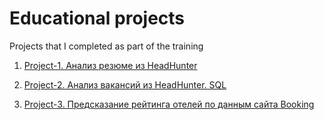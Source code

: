 # Еducational projects
Projects that I completed as part of the training

1. [Project-1. Анализ резюме из HeadHunter](https://github.com/AndreiDS63/educational_projects/tree/main/project_1_resume_analysis)

2. [Project-2. Анализ вакансий из HeadHunter. SQL](https://github.com/AndreiDS63/educational_projects/tree/main/project_2_vacancies_analysis_sql)

3. [Project-3. Предсказание рейтинга отелей по данным сайта Booking](https://github.com/AndreiDS63/educational_projects/tree/main/project_3_booking_ratings_predict)
